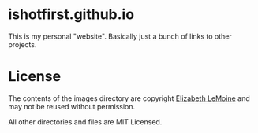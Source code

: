 # ishotfirst.github.io

This is my personal "website". Basically just a bunch of links to other projects.

# License

The contents of the images directory are copyright [Elizabeth LeMoine](http://www.elizabethlemoine.com) and may not be reused without permission.

All other directories and files are MIT Licensed.
